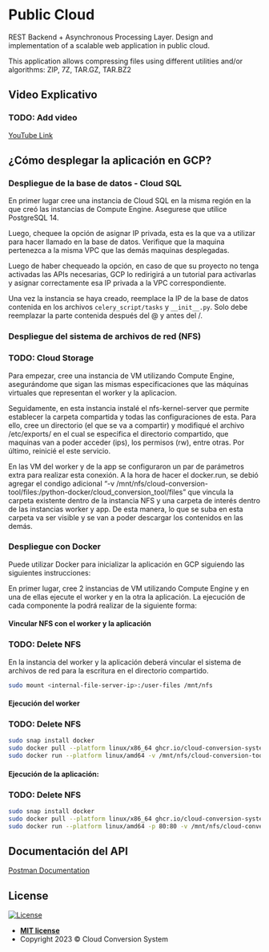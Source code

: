 # Public Cloud

REST Backend + Asynchronous Processing Layer. Design and implementation of a scalable web application in public cloud.

This application allows compressing files using different utilities and/or algorithms: ZIP, 7Z, TAR.GZ, TAR.BZ2

## Video Explicativo
### TODO: Add video

[YouTube Link]()

## ¿Cómo desplegar la aplicación en GCP?

### Despliegue de la base de datos - Cloud SQL

En primer lugar cree una instancia de Cloud SQL en la misma región en la que creó las instancias de Compute Engine. Asegurese que utilice PostgreSQL 14.

Luego, chequee la opción de asignar IP privada, esta es la que va a utilizar para hacer llamado en la base de datos.
Verifique que la maquina pertenezca a la misma VPC que las demás maquinas desplegadas.

Luego de haber chequeado la opción, en caso de que su proyecto no tenga activadas las APIs necesarias, GCP lo redirigirá a un tutorial para activarlas y asignar correctamente esa IP privada a la VPC correspondiente.

Una vez la instancia se haya creado, reemplace la IP de la base de datos contenida en los archivos ```celery_script/tasks``` y ```__init__.py```. Solo debe reemplazar la parte contenida después del @ y antes del /.

### Despliegue del sistema de archivos de red (NFS)
### TODO: Cloud Storage

Para empezar, cree una instancia de VM utilizando Compute Engine, asegurándome que sigan las mismas especificaciones que las máquinas virtuales que representan el worker y la aplicacion.

Seguidamente, en esta instancia instalé el nfs-kernel-server que permite establecer la carpeta compartida y todas las configuraciones de esta. Para ello, cree un directorio (el que se va a compartir) y modifiqué el archivo /etc/exports/ en el cual se especifica el directorio compartido, que maquinas van a poder acceder (ips), los permisos (rw), entre otras. Por último, reinicié el este servicio.

En las VM del worker y de la app se configuraron un par de parámetros extra para realizar esta conexión. A la hora de hacer el docker.run, se debió agregar el condigo adicional “-v /mnt/nfs/cloud-conversion-tool/files:/python-docker/cloud_conversion_tool/files” que vincula la carpeta existente dentro de la instancia NFS y una carpeta de interés dentro de las instancias worker y app. De esta manera, lo que se suba en esta carpeta va ser visible y se van a poder descargar los contenidos en las demás.

### Despliegue con Docker

Puede utilizar Docker para inicializar la aplicación en GCP siguiendo las siguientes instrucciones:

En primer lugar, cree 2 instancias de VM utilizando Compute Engine y en una de ellas ejecute el worker y en la otra la aplicación. La ejecución de cada componente la podrá realizar de la siguiente forma:

#### Vincular NFS con el worker y la aplicación
### TODO: Delete NFS

En la instancia del worker y la aplicación deberá vincular el sistema de archivos de red para la escritura en el directorio compartido.

```bash
sudo mount <internal-file-server-ip>:/user-files /mnt/nfs
```

#### Ejecución del worker
### TODO: Delete NFS

```bash
sudo snap install docker
sudo docker pull --platform linux/x86_64 ghcr.io/cloud-conversion-system/public-cloud-worker:main
sudo docker run --platform linux/amd64 -v /mnt/nfs/cloud-conversion-tool/files:/python-docker/cloud_conversion_tool/files ghcr.io/cloud-conversion-system/public-cloud-worker:main
```

#### Ejecución de la aplicación:
### TODO: Delete NFS

```bash
sudo snap install docker
sudo docker pull --platform linux/x86_64 ghcr.io/cloud-conversion-system/public-cloud-app:main
sudo docker run --platform linux/amd64 -p 80:80 -v /mnt/nfs/cloud-conversion-tool/files:/python-docker/cloud_conversion_tool/files ghcr.io/cloud-conversion-system/public-cloud-app:main
```

## Documentación del API

[Postman Documentation](https://documenter.getpostman.com/view/11708390/2s93Y5NeWB)

## License

[![License](http://img.shields.io/:license-mit-blue.svg?style=flat-square)](http://badges.mit-license.org)

- **[MIT license](LICENSE)**
- Copyright 2023 © Cloud Conversion System
